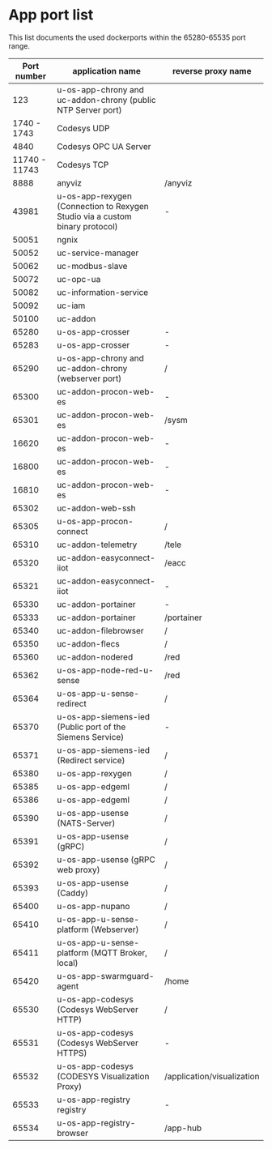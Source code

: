 # App port list

This list documents the used dockerports within the 65280-65535 port range.

| Port number   | application name                                                             | reverse proxy name         |
| ------------- | ---------------------------------------------------------------------------- | -------------------------- |
| 123           | u-os-app-chrony and uc-addon-chrony (public NTP Server port)                 |                            |
| 1740 - 1743   | Codesys UDP                                                                  |                            |
| 4840          | Codesys OPC UA Server                                                        |                            |
| 11740 - 11743 | Codesys TCP                                                                  |                            |
| 8888          | anyviz                                                                       | /anyviz                    |
| 43981         | u-os-app-rexygen (Connection to Rexygen Studio via a custom binary protocol) | -                          |
| 50051         | ngnix                                                                        |                            |
| 50052         | uc-service-manager                                                           |                            |
| 50062         | uc-modbus-slave                                                              |                            |
| 50072         | uc-opc-ua                                                                    |                            |
| 50082         | uc-information-service                                                       |                            |
| 50092         | uc-iam                                                                       |                            |
| 50100         | uc-addon                                                                     |                            |
| 65280         | u-os-app-crosser                                                             | -                          |
| 65283         | u-os-app-crosser                                                             | -                          |
| 65290         | u-os-app-chrony and uc-addon-chrony (webserver port)                         | /                          |
| 65300         | uc-addon-procon-web-es                                                       | -                          |
| 65301         | uc-addon-procon-web-es                                                       | /sysm                      |
| 16620         | uc-addon-procon-web-es                                                       | -                          |
| 16800         | uc-addon-procon-web-es                                                       | -                          |
| 16810         | uc-addon-procon-web-es                                                       | -                          |
| 65302         | uc-addon-web-ssh                                                             |                            |
| 65305         | u-os-app-procon-connect                                                      | /                          |
| 65310         | uc-addon-telemetry                                                           | /tele                      |
| 65320         | uc-addon-easyconnect-iiot                                                    | /eacc                      |
| 65321         | uc-addon-easyconnect-iiot                                                    | -                          |
| 65330         | uc-addon-portainer                                                           | -                          |
| 65333         | uc-addon-portainer                                                           | /portainer                 |
| 65340         | uc-addon-filebrowser                                                         | /                          |
| 65350         | uc-addon-flecs                                                               | /                          |
| 65360         | uc-addon-nodered                                                             | /red                       |
| 65362         | u-os-app-node-red-u-sense                                                    | /red                       |
| 65364         | u-os-app-u-sense-redirect                                                    | /                          |
| 65370         | u-os-app-siemens-ied (Public port of the Siemens Service)                    | -                          |
| 65371         | u-os-app-siemens-ied (Redirect service)                                      | /                          |
| 65380         | u-os-app-rexygen                                                             | /                          |
| 65385         | u-os-app-edgeml                                                              | /                          |
| 65386         | u-os-app-edgeml                                                              | /                          |
| 65390         | u-os-app-usense (NATS-Server)                                                | /                          |
| 65391         | u-os-app-usense (gRPC)                                                       | /                          |
| 65392         | u-os-app-usense (gRPC web proxy)                                             | /                          |
| 65393         | u-os-app-usense (Caddy)                                                      | /                          |
| 65400         | u-os-app-nupano                                                              | /                          |
| 65410         | u-os-app-u-sense-platform (Webserver)                                        | /                          |
| 65411         | u-os-app-u-sense-platform (MQTT Broker, local)                               | /                          |
| 65420         | u-os-app-swarmguard-agent                                                    | /home                      |
| 65530         | u-os-app-codesys (Codesys WebServer HTTP)                                    | /                          |
| 65531         | u-os-app-codesys (Codesys WebServer HTTPS)                                   | -                          |
| 65532         | u-os-app-codesys (CODESYS Visualization Proxy)                               | /application/visualization |
| 65533         | u-os-app-registry registry                                                   | -                          |
| 65534         | u-os-app-registry-browser                                                    | /app-hub                   |
